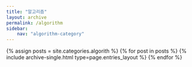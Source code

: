 ```yaml
---
title: "알고리즘"
layout: archive
permalink: /algorithm
sidebar:
    nav: "algorithm-category"
---
```


{% assign posts = site.categories.algorith %}
{% for post in posts %} {% include archive-single.html type=page.entries_layout %} {% endfor %}